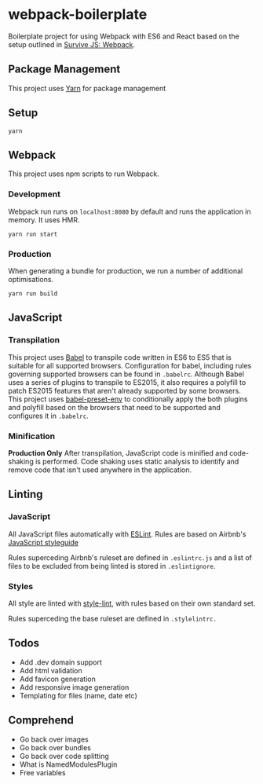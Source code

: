 # webpack-boilerplate

Boilerplate project for using Webpack with ES6 and React based on the setup outlined in
[Survive JS: Webpack](https://leanpub.com/survivejs-webpack).

## Package Management

This project uses [Yarn](https://yarnpkg.com/) for package management

## Setup

```
yarn
```

## Webpack

This project uses npm scripts to run Webpack.

### Development

Webpack run runs on `localhost:8080` by default and runs the application in memory. It uses HMR.

```
yarn run start
```

### Production

When generating a bundle for production, we run a number of additional optimisations.

```
yarn run build
```

## JavaScript

### Transpilation

This project uses [Babel](https://babeljs.io/) to transpile code written in ES6 to ES5 that is suitable for all supported browsers. Configuration for babel, including rules governing supported browsers can be found in `.babelrc`. Although Babel uses a series of plugins to transpile to ES2015, it also requires a polyfill to patch ES2015 features that aren't already supported by some browsers. This project uses [babel-preset-env](https://github.com/babel/babel-preset-env) to conditionally apply the both plugins and polyfill based on the browsers that need to be supported and configures it in `.babelrc`.

### Minification

**Production Only** After transpilation, JavaScript code is minified and code-shaking is performed. Code shaking uses static analysis to identify and remove code that isn't used anywhere in the application.

## Linting

### JavaScript

All JavaScript files automatically with [ESLint](http://eslint.org/). Rules are based on Airbnb's
[JavaScript styleguide](https://github.com/airbnb/javascript)

Rules superceding Airbnb's ruleset are defined in `.eslintrc.js` and a list of files to be excluded
from being linted is stored in `.eslintignore`.

### Styles

All style are linted with [style-lint](https://github.com/stylelint/stylelint), with rules based on
their own standard set.

Rules superceding the base ruleset are defined in `.stylelintrc.`

## Todos

- Add .dev domain support
- Add html validation
- Add favicon generation
- Add responsive image generation
- Templating for files (name, date etc)

## Comprehend

- Go back over images
- Go back over bundles
- Go back over code splitting
- What is NamedModulesPlugin
- Free variables
